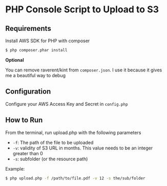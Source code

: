 # PHP Console Script to Upload to S3

## Requirements
Install AWS SDK for PHP with composer
```bash
$ php composer.phar install
```

__Optional__

You can remove raverent/kint from `composer.json`. I use it because it gives me a beautiful way to debug


## Configuration
Configure your AWS Access Key and Secret in `config.php`


## How to Run
From the terminal, run upload.php with the following parameters
* `-f`: The path of the file to be uploaded
* `-v`: validity of S3 URL in months. This value needs to be an integer greater than 0
* `-s`: subfolder (or the resource path)

Example: 
```bash
$ php upload.php -f /path/to/file.pdf -v 12 -s the/sub/folder
```

